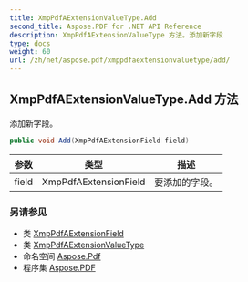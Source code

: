 ```yaml
---
title: XmpPdfAExtensionValueType.Add
second_title: Aspose.PDF for .NET API Reference
description: XmpPdfAExtensionValueType 方法。添加新字段
type: docs
weight: 60
url: /zh/net/aspose.pdf/xmppdfaextensionvaluetype/add/
---
```

## XmpPdfAExtensionValueType.Add 方法

添加新字段。

```csharp
public void Add(XmpPdfAExtensionField field)
```

| 参数 | 类型 | 描述 |
| --- | --- | --- |
| field | XmpPdfAExtensionField | 要添加的字段。 |

### 另请参见

* 类 [XmpPdfAExtensionField](../../xmppdfaextensionfield/)
* 类 [XmpPdfAExtensionValueType](../)
* 命名空间 [Aspose.Pdf](../../../aspose.pdf/)
* 程序集 [Aspose.PDF](../../../)